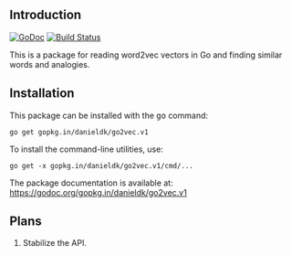 ## Introduction

[![GoDoc](https://godoc.org/github.com/danieldk/go2vec?status.svg)](https://godoc.org/github.com/danieldk/go2vec)
[![Build Status](https://travis-ci.org/danieldk/go2vec.svg?branch=master)](https://travis-ci.org/danieldk/go2vec)

This is a package for reading word2vec vectors in Go and finding similar
words and analogies.

## Installation

This package can be installed with the <tt>go</tt> command:

    go get gopkg.in/danieldk/go2vec.v1

To install the command-line utilities, use:

    go get -x gopkg.in/danieldk/go2vec.v1/cmd/...

The package documentation is available at:
https://godoc.org/gopkg.in/danieldk/go2vec.v1

## Plans

1. Stabilize the API.
